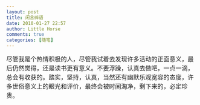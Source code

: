 ```yaml
---
layout: post
title: 闲言碎语
date: 2010-01-27 22:57
author: Little Horse
comments: true
categories: [随笔]
---
```

<font face="arial,sans-serif" size="3"><pre style="white-space:pre-wrap;word-wrap:break-word;">    尽管我是个热情积极的人，尽管我试着去发现许多活动的正面意义，最后仍然觉得，还是读书更有意义。不要浮躁，认真去做吧，一点一滴，总会有收获的。踏实，坚持，认真，当然还有幽默乐观宽容的态度，许多世俗意义上的眼光和评价，最终会被时间淘净，剩下来的，必定珍贵。</pre></font>
